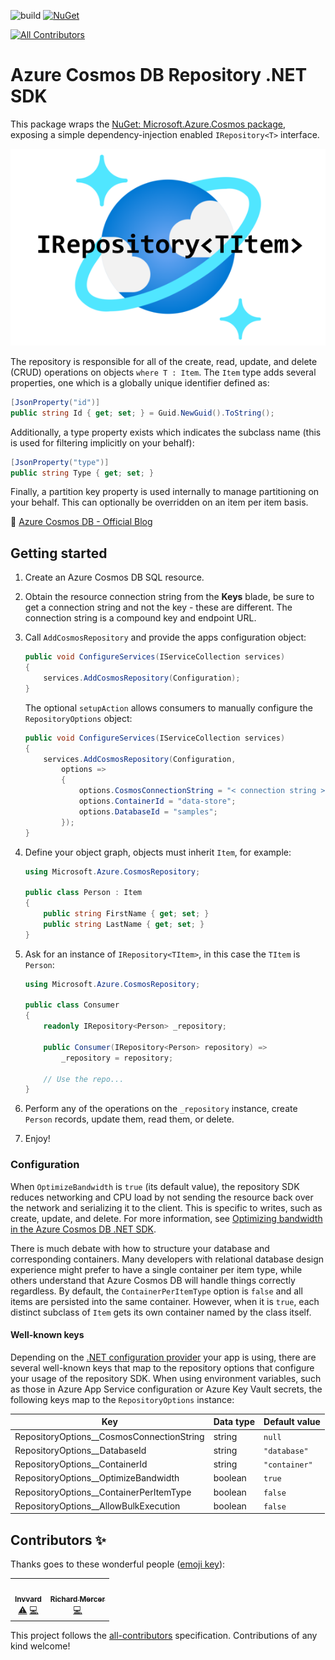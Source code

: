 ﻿![build](https://github.com/IEvangelist/azure-cosmos-dotnet-repository/workflows/build/badge.svg) [![NuGet](https://img.shields.io/nuget/v/IEvangelist.Azure.CosmosRepository.svg?style=flat)](https://www.nuget.org/packages/IEvangelist.Azure.CosmosRepository)
<!-- ALL-CONTRIBUTORS-BADGE:START - Do not remove or modify this section -->
[![All Contributors](https://img.shields.io/badge/all_contributors-2-orange.svg?style=flat-square)](#contributors-)
<!-- ALL-CONTRIBUTORS-BADGE:END -->

# Azure Cosmos DB Repository .NET SDK

This package wraps the [NuGet: Microsoft.Azure.Cosmos package](https://www.nuget.org/packages/Microsoft.Azure.Cosmos), 
exposing a simple dependency-injection enabled `IRepository<T>` interface.

![Cosmos Repository](CosmosRepository.png)

The repository is responsible for all 
of the create, read, update, and delete (CRUD) operations on objects `where T : Item`. The `Item` type adds 
several properties, one which is a globally unique identifier defined as:

```csharp
[JsonProperty("id")]
public string Id { get; set; } = Guid.NewGuid().ToString();
```

Additionally, a type property exists which indicates the subclass name (this is used for filtering implicitly on your behalf):

```csharp
[JsonProperty("type")]
public string Type { get; set; }
```

Finally, a partition key property is used internally to manage partitioning on your behalf. This can optionally be overridden on an item per item basis.

📣 [Azure Cosmos DB - Official Blog](https://devblogs.microsoft.com/cosmosdb/azure-cosmos-db-repository-net-sdk-v-1-0-4)

## Getting started

1. Create an Azure Cosmos DB SQL resource.
1. Obtain the resource connection string from the __Keys__ blade, be sure to get a connection string and not the key - these are different. The connection string is a compound key and endpoint URL.
1. Call `AddCosmosRepository` and provide the apps configuration object:

    ```csharp
    public void ConfigureServices(IServiceCollection services)
    {
        services.AddCosmosRepository(Configuration);
    }
    ```

    The optional `setupAction` allows consumers to manually configure the `RepositoryOptions` object:

    ```csharp
    public void ConfigureServices(IServiceCollection services)
    {
        services.AddCosmosRepository(Configuration,
            options =>
            {
                options.CosmosConnectionString = "< connection string >";
                options.ContainerId = "data-store";
                options.DatabaseId = "samples";
            });
    }
    ```

1. Define your object graph, objects must inherit `Item`, for example:

    ```csharp
    using Microsoft.Azure.CosmosRepository;

    public class Person : Item
    {
        public string FirstName { get; set; }
        public string LastName { get; set; }
    }
    ```

1. Ask for an instance of `IRepository<TItem>`, in this case the `TItem` is `Person`:

    ```csharp
    using Microsoft.Azure.CosmosRepository;

    public class Consumer
    {
        readonly IRepository<Person> _repository;

        public Consumer(IRepository<Person> repository) =>
            _repository = repository;

        // Use the repo...
    }
    ```

1. Perform any of the operations on the `_repository` instance, create `Person` records, update them, read them, or delete.
1. Enjoy!

### Configuration

When `OptimizeBandwidth` is `true` (its default value), the repository SDK reduces networking and 
CPU load by not sending the resource back over the network and serializing it to the client. This is specific to writes, 
such as create, update, and delete. For more information, see [Optimizing bandwidth in the Azure Cosmos DB .NET SDK](https://devblogs.microsoft.com/cosmosdb/enable-content-response-on-write).

There is much debate with how to structure your database and corresponding containers. Many developers with relational 
database design experience might prefer to have a single container per item type, while others understand that Azure Cosmos DB 
will handle things correctly regardless. By default, the `ContainerPerItemType` option is `false` and 
all items are persisted into the same container. However, when it is `true`, each distinct subclass of 
`Item` gets its own container named by the class itself.

#### Well-known keys

Depending on the [.NET configuration provider](https://docs.microsoft.com/dotnet/core/extensions/configuration-providers?WC.m_id=dapine) your app is using, there are several well-known keys that map to the repository options that configure your usage of the repository SDK. When using environment variables, such as those in Azure App Service configuration or Azure Key Vault secrets, the following keys map to the `RepositoryOptions` instance:

| Key                                       | Data type | Default value |
|-------------------------------------------|-----------|---------------|
| RepositoryOptions__CosmosConnectionString | string    | `null`        |
| RepositoryOptions__DatabaseId             | string    | `"database"`  |
| RepositoryOptions__ContainerId            | string    | `"container"` |
| RepositoryOptions__OptimizeBandwidth      | boolean   | `true`        |
| RepositoryOptions__ContainerPerItemType   | boolean   | `false`       |
| RepositoryOptions__AllowBulkExecution     | boolean   | `false`       |

## Contributors ✨

Thanks goes to these wonderful people ([emoji key](https://allcontributors.org/docs/en/emoji-key)):

<!-- ALL-CONTRIBUTORS-LIST:START - Do not remove or modify this section -->
<!-- prettier-ignore-start -->
<!-- markdownlint-disable -->
<table>
  <tr>
    <td align="center"><a href="https://twitter.com/invvard"><img src="https://avatars0.githubusercontent.com/u/7305493?v=4" width="100px;" alt=""/><br /><sub><b>Invvard</b></sub></a><br /><a href="https://github.com/IEvangelist/azure-cosmos-dotnet-repository/commits?author=Invvard" title="Tests">⚠️</a> <a href="https://github.com/IEvangelist/azure-cosmos-dotnet-repository/commits?author=Invvard" title="Code">💻</a></td>
    <td align="center"><a href="http://richmercer.com/"><img src="https://avatars3.githubusercontent.com/u/1423493?v=4" width="100px;" alt=""/><br /><sub><b>Richard Mercer</b></sub></a><br /><a href="https://github.com/IEvangelist/azure-cosmos-dotnet-repository/commits?author=RichMercer" title="Code">💻</a></td>
  </tr>
</table>

<!-- markdownlint-enable -->
<!-- prettier-ignore-end -->
<!-- ALL-CONTRIBUTORS-LIST:END -->

This project follows the [all-contributors](https://github.com/all-contributors/all-contributors) specification. Contributions of any kind welcome!